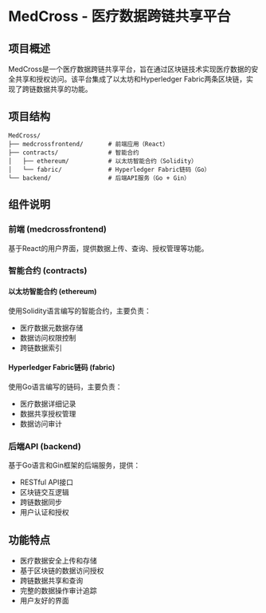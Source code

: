 # MedCross - 医疗数据跨链共享平台

## 项目概述

MedCross是一个医疗数据跨链共享平台，旨在通过区块链技术实现医疗数据的安全共享和授权访问。该平台集成了以太坊和Hyperledger Fabric两条区块链，实现了跨链数据共享的功能。

## 项目结构

```
MedCross/
├── medcrossfrontend/       # 前端应用（React）
├── contracts/              # 智能合约
│   ├── ethereum/           # 以太坊智能合约（Solidity）
│   └── fabric/             # Hyperledger Fabric链码（Go）
└── backend/                # 后端API服务（Go + Gin）
```

## 组件说明

### 前端 (medcrossfrontend)

基于React的用户界面，提供数据上传、查询、授权管理等功能。

### 智能合约 (contracts)

#### 以太坊智能合约 (ethereum)

使用Solidity语言编写的智能合约，主要负责：
- 医疗数据元数据存储
- 数据访问权限控制
- 跨链数据索引

#### Hyperledger Fabric链码 (fabric)

使用Go语言编写的链码，主要负责：
- 医疗数据详细记录
- 数据共享授权管理
- 数据访问审计

### 后端API (backend)

基于Go语言和Gin框架的后端服务，提供：
- RESTful API接口
- 区块链交互逻辑
- 跨链数据同步
- 用户认证和授权

## 功能特点

- 医疗数据安全上传和存储
- 基于区块链的数据访问授权
- 跨链数据共享和查询
- 完整的数据操作审计追踪
- 用户友好的界面
